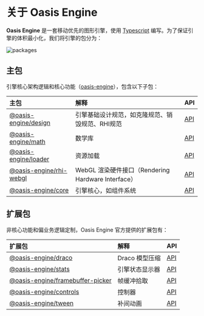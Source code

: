 # 关于 Oasis Engine

**Oasis Engine** 是一套移动优先的图形引擎，使用 [Typescript](https://www.typescriptlang.org/) 编写。为了保证引擎的体积最小化，我们将引擎的包分为：

![packages](https://gw.alipayobjects.com/mdn/rms_d27172/afts/img/A*D7G8RIWSLqQAAAAAAAAAAAAAARQnAQ)

## 主包

引擎核心架构逻辑和核心功能（[oasis-engine](https://www.npmjs.com/package/oasis-engine)），包含以下子包：

|主包|解释|API|
|:--|:--|--|
|[@oasis-engine/design](https://www.npmjs.com/package/@oasis-engine/design)| 引擎基础设计规范，如克隆规范、销毁规范、RHI规范 |[API](${book.api}modules/design.html)|
|[@oasis-engine/math](https://www.npmjs.com/package/@oasis-engine/math)| 数学库 |[API](${book.api}modules/math.html)|
|[@oasis-engine/loader](https://www.npmjs.com/package/@oasis-engine/loader)| 资源加载 |[API](${book.api}modules/loader.html)|
|[@oasis-engine/rhi-webgl](https://www.npmjs.com/package/@oasis-engine/rhi-webgl)| WebGL 渲染硬件接口（Rendering Hardware Interface）|[API](${book.api}modules/rhi_webgl.html)|
|[@oasis-engine/core](https://www.npmjs.com/package/@oasis-engine/core)| 引擎核心，如组件系统 |[API](${book.api}modules/core.html)|


## 扩展包

非核心功能和偏业务逻辑定制，Oasis Engine 官方提供的扩展包有：

|扩展包|解释|API|
|:--|:--|:--|
|[@oasis-engine/draco](https://www.npmjs.com/package/@oasis-engine/draco)| Draco 模型压缩 |[API](${book.api}modules/draco.html)|
|[@oasis-engine/stats](https://www.npmjs.com/package/@oasis-engine/stats)| 引擎状态显示器 |[API](${book.api}modules/stats.html)|
|[@oasis-engine/framebuffer-picker](https://www.npmjs.com/package/@oasis-engine/framebuffer-picker)| 帧缓冲拾取 |[API](${book.api}modules/framebuffer_picker.html)|
|[@oasis-engine/controls](https://www.npmjs.com/package/@oasis-engine/controls)| 控制器 |[API](${book.api}modules/controls.html)|
|[@oasis-engine/tween](https://www.npmjs.com/package/@oasis-engine/tween)| 补间动画 |[API](${book.api}modules/tween.html)|
